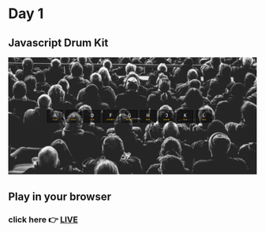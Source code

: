 # Day 1

## Javascript Drum Kit



![Image of project](https://github.com/aayushali/JavaScript-Drum-Kit/blob/master/js.PNG)


## Play in your browser
### click here :point_right: [LIVE](https://compassionate-bohr-ca5fe7.netlify.app)
